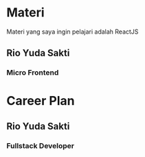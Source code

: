 # Materi
 Materi yang saya ingin pelajari adalah ReactJS
## Rio Yuda Sakti

### Micro Frontend

# Career Plan

## Rio Yuda Sakti

### Fullstack Developer